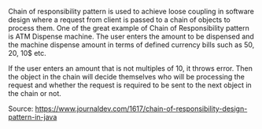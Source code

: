 Chain of responsibility pattern is used to achieve loose coupling in software design where a request from client is passed to a chain of objects to process them.
One of the great example of Chain of Responsibility pattern is ATM Dispense machine. The user enters the amount to be dispensed and the machine dispense amount in terms of defined currency bills such as 50$, 20$, 10$ etc.

If the user enters an amount that is not multiples of 10, it throws error.
Then the object in the chain will decide themselves who will be processing the request and whether the request is required to be sent to the next object in the chain or not.

Source: https://www.journaldev.com/1617/chain-of-responsibility-design-pattern-in-java
